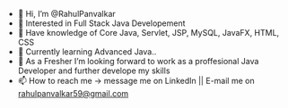 - 👋 Hi, I’m @RahulPanvalkar
- 👀 Interested in Full Stack Java Developement
- 🌱 Have knowledge of Core Java, Servlet, JSP, MySQL, JavaFX, HTML, CSS
- 🌱 Currently learning Advanced Java..
- 💞️ As a Fresher I’m looking forward to work as a proffesional Java Developer and further develope my skills
- 📫 How to reach me -> message me on LinkedIn || E-mail me on rahulpanvalkar59@gmail.com

<!---
RahulPanvalkar/RahulPanvalkar is a ✨ special ✨ repository because its `README.md` (this file) appears on your GitHub profile.
You can click the Preview link to take a look at your changes.
--->
